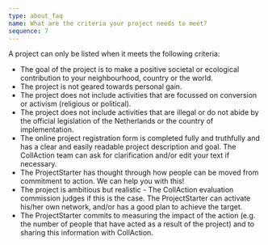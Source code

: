 ```yaml
---
type: about_faq
name: What are the criteria your project needs to meet?
sequence: 7
---
```

A project can only be listed when it meets the following criteria:

* The goal of the project is to make a positive societal or ecological contribution to your neighbourhood, country or the world.
* The project is not geared towards personal gain.
* The project does not include activities that are focussed on conversion or activism (religious or political).
* The project does not include activities that are illegal or do not abide by the official legislation of the Netherlands or the country of implementation.
* The online project registration form is completed fully and truthfully and has a clear and easily readable project description and goal. The CollAction team can ask for clarification and/or edit your text if necessary.
* The ProjectStarter has thought through how people can be moved from commitment to action. We can help you with this!
* The project is ambitious but realistic - The CollAction evaluation commission judges if this is the case. The ProjectStarter can activate his/her own network, and/or has a good plan to achieve the target.
* The ProjectStarter commits to measuring the impact of the action (e.g. the number of people that have acted as a result of the project) and to sharing this information with CollAction.
